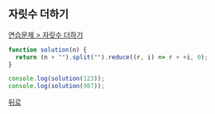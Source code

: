 ## 자릿수 더하기

[연습문제 > 자릿수 더하기](https://programmers.co.kr/learn/courses/30/lessons/12931)

```js
function solution(n) {
  return (n + "").split("").reduce((r, i) => r + +i, 0);
}

console.log(solution(123));
console.log(solution(987));
```

[뒤로](https://github.com/SeongYongLee/TIL/tree/main/Algorithm/Programmers)
